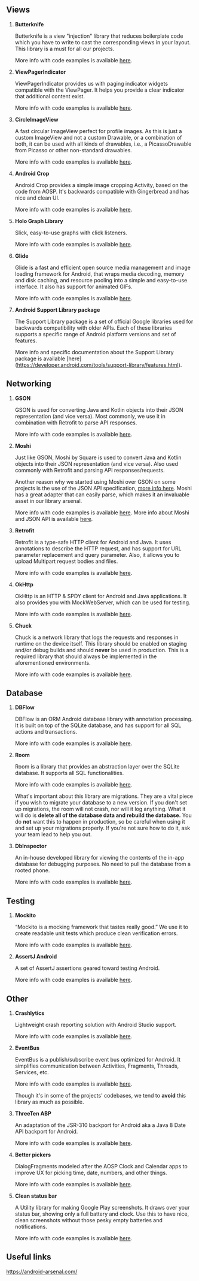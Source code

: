 ## Views

1. **Butterknife**

	Butterknife is a view "injection" library that reduces boilerplate code which you have to write to cast the corresponding views in your layout. This library is a must for all our projects.

	More info with code examples is available [here](http://jakewharton.github.io/butterknife/).

2. **ViewPagerIndicator**

	ViewPagerIndicator provides us with paging indicator widgets compatible with the ViewPager. It helps you provide a clear indicator that additional content exist.

	More info with code examples is available [here](http://viewpagerindicator.com/).

3. **CircleImageView**

	A fast circular ImageView perfect for profile images. As this is just a custom ImageView and not a custom 	Drawable, or a combination of both, it can be used with all kinds of drawables, i.e., a PicassoDrawable 	from Picasso or other non-standard drawables.

	More info with code examples is available [here](https://github.com/hdodenhof/CircleImageView).

4. **Android Crop**

	Android Crop provides a simple image cropping Activity, based on the code from AOSP. It's backwards compatible with Gingerbread and has nice and clean UI.

	More info with code examples is available [here](https://github.com/jdamcd/android-crop).

5. **Holo Graph Library**

	Slick, easy-to-use graphs with click listeners.

	More info with code examples is available [here](https://github.com/Androguide/HoloGraphLibrary).

6. **Glide**

	Glide is a fast and efficient open source media management and image loading framework for Android, that wraps media decoding, memory and disk caching, and resource pooling into a simple and easy-to-use interface. It also has support for animated GIFs.

	More info with code examples is available [here](https://github.com/bumptech/glide).

7. **Android Support Library package**

	The Support Library package is a set of official Google libraries used for backwards compatibility with older APIs. Each of these libraries supports a specific range of Android platform versions and set of features.

	More info and specific documentation about the Support Library package is available [here] (https://developer.android.com/tools/support-library/features.html).

## Networking

1. **GSON**

	GSON is used for converting Java and Kotlin objects into their JSON representation (and vice versa). Most commonly, we use it in combination with Retrofit to parse API responses.

	More info with code examples is available [here](https://github.com/google/gson).

2. **Moshi**

	Just like GSON, Moshi by Square is used to convert Java and Kotlin objects into their JSON representation (and vice versa). Also used commonly with Retrofit and parsing API responses/requests.

	Another reason why we started using Moshi over GSON on some projects is the use of the JSON API specification, [more info here](http://jsonapi.org/).
	Moshi has a great adapter that can easily parse, which makes it an invaluable asset in our library arsenal.

	More info with code examples is available [here](https://github.com/square/moshi).
	More info about Moshi and JSON API is available [here](https://github.com/kamikat/moshi-jsonapi).

3. **Retrofit**

	Retrofit is a type-safe HTTP client for Android and Java. It uses annotations to describe the HTTP request, and has support for URL parameter replacement and query parameter. Also, it allows you to upload Multipart request bodies and files.

	More info with code examples is available [here](http://square.github.io/retrofit/).

4. **OkHttp**

	OkHttp is an HTTP & SPDY client for Android and Java applications. It also provides you with MockWebServer, which can be used for testing.

	More info with code examples is available [here](http://square.github.io/okhttp/).

5. **Chuck**

	Chuck is a network library that logs the requests and responses in runtime on the device itself. This library should be enabled on staging and/or debug builds and should **never** be used in production. This is a required library that should always be implemented in the aforementioned environments. 

	More info with code examples is available [here](https://github.com/jgilfelt/chuck).

## Database

1. **DBFlow**

	DBFlow is an ORM Android database library with annotation processing. It is built on top of the SQLite database, and has support for all SQL actions and transactions.

	More info with code examples is available [here](https://github.com/Raizlabs/DBFlow).

2. **Room**

	Room is a library that provides an abstraction layer over the SQLite database. It supports all SQL functionalities.

	More info with code examples is available [here](https://developer.android.com/topic/libraries/architecture/room.html).

	What's important about this library are migrations. They are a vital piece if you wish to migrate your database to a new version. If you don't set up migrations, the room will not crash, nor will it log anything. What it will do is **delete all of the database data and rebuild the database.** You do **not** want this to happen in production, so be careful when using it and set up your migrations properly. If you're not sure how to do it, ask your team lead to help you out.

3. **DbInspector**

	An in-house developed library for viewing the contents of the in-app database for debugging purposes. No need to pull the database from a rooted phone.

	More info with code examples is available [here](https://github.com/infinum/android_dbinspector).

## Testing

1. **Mockito**

	“Mockito is a mocking framework that tastes really good.” We use it to create readable unit tests which produce clean verification errors.

	More info with code examples is available [here](http://mockito.org/).

2. **AssertJ Android**

	A set of AssertJ assertions geared toward testing Android.

	More info with code examples is available [here](https://github.com/square/assertj-android).

## Other

1. **Crashlytics**

	Lightweight crash reporting solution with Android Studio support.

	More info with code examples is available [here](https://www.crashlytics.com/).

2. **EventBus**

	EventBus is a publish/subscribe event bus optimized for Android. It simplifies communication between Activities, Fragments, Threads, Services, etc.

	More info with code examples is available [here](https://github.com/greenrobot/EventBus).

	Though it's in some of the projects' codebases, we tend to **avoid** this library as much as possible.

3. **ThreeTen ABP**

	An adaptation of the JSR-310 backport for Android aka a Java 8 Date API backport for Android.

	More info with code examples is available [here](https://github.com/JakeWharton/ThreeTenABP).

4. **Better pickers**

	DialogFragments modeled after the AOSP Clock and Calendar apps to improve UX for picking time, date, numbers, and other things.

	More info with code examples is available [here](https://github.com/derekbrameyer/android-betterpickers).

5. **Clean status bar**

	A Utility library for making Google Play screenshots. It draws over your status bar, showing only a full battery and clock. Use this to have nice, clean screenshots without those pesky empty batteries and notifications.

	More info with code examples is available [here](https://github.com/emmaguy/clean-status-bar).

## Useful links

https://android-arsenal.com/
